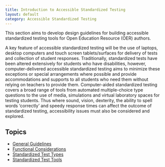 ```yaml
---
title: Introduction to Accessible Standardized Testing
layout: default
category: Accessible Standardized Testing
---
```


This section aims to develop design guidelines for building accessible standardized testing tools for Open Education Resource (OER) authors.

A key feature of accessible standardized testing will be the use of laptops, desktop computers and touch screen tablets/surfaces for delivery of tests and collection of student responses. Traditionally, standardized tests have been altered extensively for students who have disabilities, however, computer-delivered accessible standardized testing aims to minimize these exceptions or special arrangements where possible and provide accommodations and supports to all students who need them without relying on teachers to provide them. Computer-aided standardized testing covers a broad range of tools from automated multiple-choice type questions to the use of media, simulations and virtual laboratory spaces for testing students. Thus where sound, vision, dexterity, the ability to spell words ‘correctly’ and speedy response times can affect the outcome of standardized testing, accessibility issues must also be considered and explored.

## Topics
* [General Guidelines](GeneralGuidelines.html)
* [Functional Considerations](FunctionalConsiderations.html)
* [Standardized Test Types](StandardizedTestTypes.html)
* [Standardized Test Tools](StandardizedTestTools.html)
